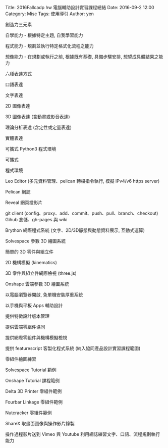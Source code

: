 Title: 2016Fallcadp hw 電腦輔助設計實習課程總結
Date: 2016-09-2 12:00
Category: Misc
Tags: 使用導引
Author: yen



<!-- PELICAN_END_SUMMARY -->
 創造力三元素
</p>
自學能力 - 根據特定主題, 自我學習能力
<p>
</p>
程式能力 - 規劃並執行特定格式化流程之能力
<p>
</p>
想像能力 - 在規劃或執行之前, 根據既有基礎, 具備步驟安排, 想望成具體結果之能力
<p>

六種表達方式

</p>
口語表達
<p>
</p>
文字表達
<p>
</p>
2D 圖像表達
<p>
</p>
3D 圖像表達 (含動畫或影音表達)
<p>
</p>
理論分析表達 (含定性或定量表達)
<p>
</p>
實體表達
<p>

可攜式 Python3 程式環境

</p>
可攜式
<p>
</p>
程式環境
<p>
</p>
Leo Editor (多元資料管理、pelican 轉檔指令執行, 模擬 IPv4/v6 https server)
<p>
</p>
Pelican 網誌
<p>
</p>
Reveal 網頁投影片
<p>
</p>
git client (config、proxy、add、commit、push、pull、branch、checkout)
Gihub 倉儲、gh-pages 與 wiki
<p>
</p>
Brython 網際程式系統 (文字、2D/3D靜態與動態資料展示, 互動式運算)
<p>

Solvespace 參數 3D 繪圖系統

</p>
簡單的 3D 零件與組立件
<p>
</p>
2D 機構模擬 (kinematics)
<p>
</p>
3D 零件與組立件網際檢視 (three.js)
<p>

Onshape 雲端參數 3D 繪圖系統

</p>
以電腦瀏覽器開啟, 免單機安裝厚重系統
<p>
</p>
以手機與平板 Apps 輔助設計
<p>
</p>
提供特徵設計版本管理
<p>
</p>
提供雲端零組件協同
<p>
</p>
提供網際零組件與機構模擬檢視
<p>
</p>
提供 featurescript 客製化程式系統 (納入協同產品設計實習課程範圍)
<p>

零組件繪圖練習

</p>
Solvespace Tutorial 範例
<p>
</p>
Onshape Tutorial 課程範例
<p>
</p>
Delta 3D Printer 零組件範例
<p>
</p>
Fourbar Linkage 零組件範例
<p>
</p>
Nutcracker 零組件範例
<p>

ShareX 取畫面圖像與操作影片錄製

</p>
操作過程影片送到 Vimeo 與 Youtube
利用網誌練習文字、口語、流程規劃執行能力
<p>